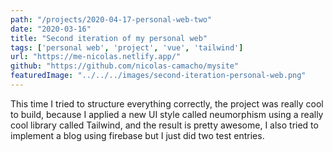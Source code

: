 ```yaml
---
path: "/projects/2020-04-17-personal-web-two"
date: "2020-03-16"
title: "Second iteration of my personal web"
tags: ['personal web', 'project', 'vue', 'tailwind']
url: "https://me-nicolas.netlify.app/"
github: "https://github.com/nicolas-camacho/mysite"
featuredImage: "../../../images/second-iteration-personal-web.png"
---
```


This time I tried to structure everything correctly, the project was really cool to build, because I applied a new UI style called neumorphism using a really cool library called Tailwind, and the result is pretty awesome, I also tried to implement a blog using firebase but I just did two test entries.